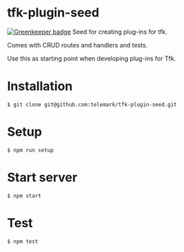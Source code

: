 # tfk-plugin-seed

[![Greenkeeper badge](https://badges.greenkeeper.io/telemark/tfk-api-session.svg)](https://greenkeeper.io/)
Seed for creating plug-ins for tfk.

Comes with CRUD routes and handlers and tests.

Use this as starting point when developing plug-ins for Tfk.

# Installation
```
$ git clone git@github.com:telemark/tfk-plugin-seed.git
```

# Setup
```
$ npm run setup
```

# Start server
```
$ npm start
```

# Test
```
$ npm test
```